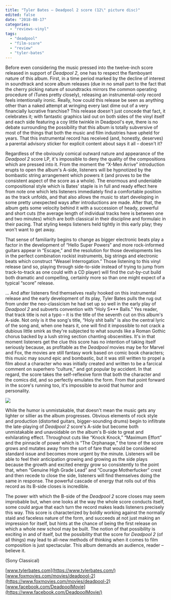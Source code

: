 ```yaml
---
title: "Tyler Bates – Deadpool 2 score (12\" picture disc)"
edited: false
date: "2018-08-17"
categories:
  - "reviews-vinyl"
tags:
  - "deadpool"
  - "film-score"
  - "review"
  - "tyler-bates"
---
```


Before even considering the music pressed into the twelve-inch score released in support of _Deadpool 2_, one has to respect the flamboyant nature of this album. First, in a time period marked by the decline of interest in soundtrack and score album releases (due in no small part to the fact that the cherry picking nature of soundtracks mirrors the common operating procedure of iTunes pretty closely), releasing an instrumental-only record feels intentionally ironic. Really, how could this release be seen as anything other than a naked attempt at wringing every last dime out of a very financially lucrative franchise? This release doesn't just concede that fact, it celebrates it; with fantastic graphics laid out on both sides of the vinyl itself and each side featuring a coy little twinkle in Deadpool's eye, there is no debate surrounding the possibility that this album is totally subversive of most of the things that both the music and film industries have upheld for years. That this instrumental record has received (and, honestly, deserves) a parental advisory sticker for explicit content about says it all – doesn't it?

Regardless of the obviously comical outward nature and appearance of the _Deadpool 2_ score LP, it's impossible to deny the quality of the compositions which are pressed into it. From the moment the “X-Men Arrive” introduction erupts to open the album's A-side, listeners will be hypnotized by the bombastic string arrangement which powers it (and proves to be the consistent aspect of the score as a whole). The enormous and undeniable compositional style which is Bates' staple is in full and ready effect here from note one which lets listeners immediately find a comfortable position as the track unfolds, and that also allows the music to start developing in some pretty unexpected ways after introductions are made. After that, the album gets some velocity behind it with a succession of heady, powerful and short cuts (the average length of individual tracks here is between one and two minutes) which are both classical in their discipline and formulaic in their pacing. That styling keeps listeners held tightly in this early play; they won't want to get away.

That sense of familiarity begins to change as bigger electronic beats play a factor in the development of “Hello Super Powers” and more rock-informed guitars appear in “Escape,” and the resolution for those developments lies in the perfect combination rockist instruments, big strings and electronic beats which construct “Weasel Interrogation.” Those listening to this vinyl release (and so, playing through side-to-side instead of trying to jump from track-to-track as one could with a CD player) will find the cut-by-cut build both dramatic and compelling, certainly more so than one might expect of a typical “score” release.

... And after listeners find themselves really hooked on this instrumental release and the early development of its play, Tyler Bates pulls the rug out from under the neo-classicism he had set up so well in the early play of _Deadpool 2_ and subverts convention with “Holy S\*\*\* Balls.” Yes reader, that track title is not a typo – it is the title of the seventh cut on this album's A-side. Not only is it the song's title, “Holy shit balls” is also the central lyric of the song and, when one hears it, one will find it impossible to not crack a dubious little smirk as they're subjected to what sounds like a Roman Gothic chorus backed by a lush string section chanting obscenities. It's in that moment listeners get the clue this score has no intention of taking itself seriously because, as profitable as the _Deadpool_ movies may be for Marvel and Fox, the movies are still fantasy work based on comic book characters; this music may sound epic and bombastic, but it was still written to propel a film about a character who was initially created and written to be a farcical comment on superhero “culture,” and got popular by accident. In that regard, the score takes the self-reflexive form that both the character and the comics did, and so perfectly emulates the form. From that point forward in the score's running too, it's impossible to avoid that humor and personality.

![](https://www.hellbound.ca/wp-content/uploads/2018/08/TBDeadpoolVV.jpg)

While the humor is unmistakable, that doesn't mean the music gets any lighter or sillier as the album progresses. Obvious elements of rock style and production (distorted guitars, bigger-sounding drums) begin to infiltrate the late-playing of _Deadpool 2_ score's A-side but become both unmistakable and unavoidable on the album's B-side to great and exhilarating effect. Throughout cuts like “Knock Knock,” “Maximum Effort” and the pinnacle of power which is “The Orphanage,” the tone of the score grows and mutates away from the sort of fare that would be considered standard issue and becomes more urgent by the minute. Listeners will be able to feel their anticipation growing and growing as the side plays because the growth and excited energy grow so consistently to the point that, when “Genuine High Grade Lead” and “Courage Motherfucker” crest and then recede to close the side, listeners will find themselves doing the same in response. The powerful cascade of energy that rolls out of this record as its B-side closes is incredible.

The power with which the B-side of the _Deadpool 2_ score closes may seem improbable but, when one looks at the way the whole score conducts itself, some could argue that each turn the record makes leads listeners precisely this way. This score is characterized by boldly working against the normally staid and faceless nature of the form, and succeeds at not just making an impression for itself, but hints at the chance of being the first release on which a whole new school may be built. The notion of that possibility is exciting in and of itself, but the possibility that the score for _Deadpool 2_ (of all things) may lead to all-new methods of thinking when it comes to film composition is just spectacular. This album demands an audience, reader – believe it.

(Sony Classical)

[www.tylerbates.com](https://www.tylerbates.com/) [www.foxmovies.com/movies/deadpool-2](https://www.foxmovies.com/movies/deadpool-2) [www.facebook.com/DeadpoolMovie](https://www.facebook.com/DeadpoolMovie/)
